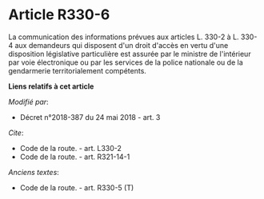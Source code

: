 # Article R330-6

La communication des informations prévues aux articles L. 330-2 à L. 330-4 aux demandeurs qui disposent d'un droit d'accès en
vertu d'une disposition législative particulière est assurée par le         ministre de l'intérieur par voie électronique ou
par les services de la police nationale ou de la gendarmerie territorialement compétents.

**Liens relatifs à cet article**

_Modifié par_:

  - Décret n°2018-387 du 24 mai 2018 - art. 3

_Cite_:

  - Code de la route. - art. L330-2
  - Code de la route. - art. R321-14-1

_Anciens textes_:

  - Code de la route. - art. R330-5 (T)
